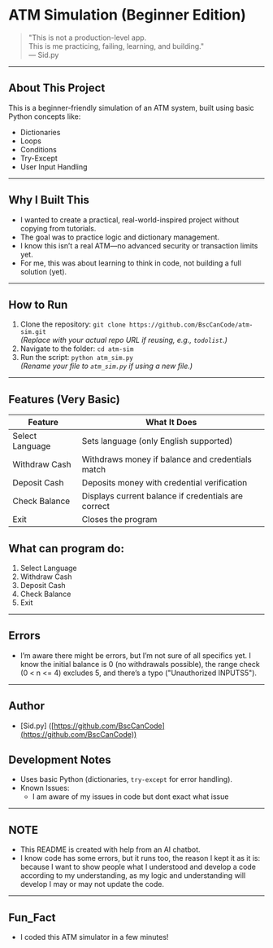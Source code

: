 # ATM Simulation (Beginner Edition)

> "This is not a production-level app.  
> This is me practicing, failing, learning, and building."  
> — Sid.py

---

## About This Project
This is a beginner-friendly simulation of an ATM system, built using basic Python concepts like:

- Dictionaries
- Loops
- Conditions
- Try-Except
- User Input Handling  

---

## Why I Built This
- I wanted to create a practical, real-world-inspired project without copying from tutorials.
- The goal was to practice logic and dictionary management.
- I know this isn’t a real ATM—no advanced security or transaction limits yet.
- For me, this was about learning to think in code, not building a full solution (yet).

---

## How to Run
1. Clone the repository: `git clone https://github.com/BscCanCode/atm-sim.git`  
   *(Replace with your actual repo URL if reusing, e.g., `todolist`.)*
2. Navigate to the folder: `cd atm-sim`
3. Run the script: `python atm_sim.py`  
   *(Rename your file to `atm_sim.py` if using a new file.)*

---

## Features (Very Basic)
|Feature|What It Does|
|-------|------------|
|Select Language|Sets language (only English supported)|
|Withdraw Cash|Withdraws money if balance and credentials match|
|Deposit Cash|Deposits money with credential verification|
|Check Balance|Displays current balance if credentials are correct|
|Exit|Closes the program|

## What can program do:
1. Select Language
2. Withdraw Cash
3. Deposit Cash
4. Check Balance
5. Exit


---

## Errors
- I’m aware there might be errors, but I’m not sure of all specifics yet. I know the initial balance is 0 (no withdrawals possible), the range check (0 < n <= 4) excludes 5, and there’s a typo ("Unauthorized INPUTS5").

---

## Author
- [Sid.py] ([https://github.com/BscCanCode](https://github.com/BscCanCode))

## Development Notes
- Uses basic Python (dictionaries, `try-except` for error handling).
- Known Issues:
  - I am aware of my issues in code but dont exact what issue

---

## NOTE
- This README is created with help from an AI chatbot.
- I know code has some errors, but it runs too, the reason I kept it as it is: because I want to show people what I understood and develop a code according to my understanding, as my logic and understanding will develop I may or may not update the code.

---

## Fun_Fact
- I coded this ATM simulator in a few minutes!
